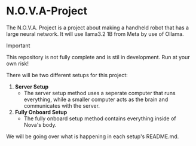 # N.O.V.A-Project
The N.O.V.A. Project is a project about making a handheld robot that has a large neural network.
It will use llama3.2 1B from Meta by use of Ollama.

> [!IMPORTANT]
> This repository is not fully complete and is stil in development.
> Run at your own risk!

There will be two different setups for this project:
1. **Server Setup**
    - The server setup method uses a seperate computer that runs everything, while a smaller computer acts as the brain and communicates with the server.
2. **Fully Onboard Setup**
    - The fully onboard setup method contains everything inside of Nova's body.

We will be going over what is happening in each setup's README.md.